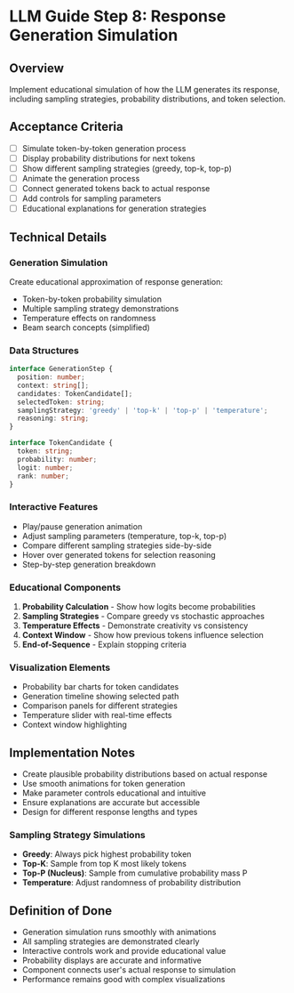 # LLM Guide Step 8: Response Generation Simulation

## Overview
Implement educational simulation of how the LLM generates its response, including sampling strategies, probability distributions, and token selection.

## Acceptance Criteria
- [ ] Simulate token-by-token generation process
- [ ] Display probability distributions for next tokens
- [ ] Show different sampling strategies (greedy, top-k, top-p)
- [ ] Animate the generation process
- [ ] Connect generated tokens back to actual response
- [ ] Add controls for sampling parameters
- [ ] Educational explanations for generation strategies

## Technical Details

### Generation Simulation
Create educational approximation of response generation:
- Token-by-token probability simulation
- Multiple sampling strategy demonstrations
- Temperature effects on randomness
- Beam search concepts (simplified)

### Data Structures
```typescript
interface GenerationStep {
  position: number;
  context: string[];
  candidates: TokenCandidate[];
  selectedToken: string;
  samplingStrategy: 'greedy' | 'top-k' | 'top-p' | 'temperature';
  reasoning: string;
}

interface TokenCandidate {
  token: string;
  probability: number;
  logit: number;
  rank: number;
}
```

### Interactive Features
- Play/pause generation animation
- Adjust sampling parameters (temperature, top-k, top-p)
- Compare different sampling strategies side-by-side
- Hover over generated tokens for selection reasoning
- Step-by-step generation breakdown

### Educational Components
1. **Probability Calculation** - Show how logits become probabilities
2. **Sampling Strategies** - Compare greedy vs stochastic approaches
3. **Temperature Effects** - Demonstrate creativity vs consistency
4. **Context Window** - Show how previous tokens influence selection
5. **End-of-Sequence** - Explain stopping criteria

### Visualization Elements
- Probability bar charts for token candidates
- Generation timeline showing selected path
- Comparison panels for different strategies
- Temperature slider with real-time effects
- Context window highlighting

## Implementation Notes
- Create plausible probability distributions based on actual response
- Use smooth animations for token generation
- Make parameter controls educational and intuitive
- Ensure explanations are accurate but accessible
- Design for different response lengths and types

### Sampling Strategy Simulations
- **Greedy**: Always pick highest probability token
- **Top-K**: Sample from top K most likely tokens
- **Top-P (Nucleus)**: Sample from cumulative probability mass P
- **Temperature**: Adjust randomness of probability distribution

## Definition of Done
- Generation simulation runs smoothly with animations
- All sampling strategies are demonstrated clearly
- Interactive controls work and provide educational value
- Probability displays are accurate and informative
- Component connects user's actual response to simulation
- Performance remains good with complex visualizations